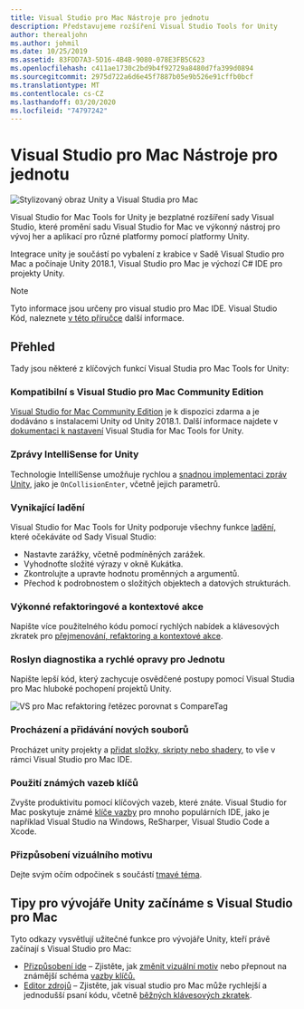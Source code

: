 ```yaml
---
title: Visual Studio pro Mac Nástroje pro jednotu
description: Představujeme rozšíření Visual Studio Tools for Unity
author: therealjohn
ms.author: johmil
ms.date: 10/25/2019
ms.assetid: 83FDD7A3-5D16-4B4B-9080-078E3FB5C623
ms.openlocfilehash: c411ae1730c2bd9b4f92729a8480d7fa399d0894
ms.sourcegitcommit: 2975d722a6d6e45f7887b05e9b526e91cffb0bcf
ms.translationtype: MT
ms.contentlocale: cs-CZ
ms.lasthandoff: 03/20/2020
ms.locfileid: "74797242"
---
```

# <a name="visual-studio-for-mac-tools-for-unity"></a>Visual Studio pro Mac Nástroje pro jednotu

![Stylizovaný obraz Unity a Visual Studia pro Mac](media/vsmac-tools-unity-image1.png)

Visual Studio for Mac Tools for Unity je bezplatné rozšíření sady Visual Studio, které promění sadu Visual Studio for Mac ve výkonný nástroj pro vývoj her a aplikací pro různé platformy pomocí platformy Unity.

Integrace unity je součástí po vybalení z krabice v Sadě Visual Studio pro Mac a počínaje Unity 2018.1, Visual Studio pro Mac je výchozí C# IDE pro projekty Unity.

> [!NOTE]
> Tyto informace jsou určeny pro visual studio pro Mac IDE. Visual Studio Kód, naleznete [v této příručce](https://code.visualstudio.com/docs/other/unity) další informace.

## <a name="overview"></a>Přehled

Tady jsou některé z klíčových funkcí Visual Studia pro Mac Tools for Unity:

### <a name="compatible-with-visual-studio-for-mac-community-edition"></a>Kompatibilní s Visual Studio pro Mac Community Edition

[Visual Studio for Mac Community Edition](https://visualstudio.microsoft.com/) je k dispozici zdarma a je dodáváno s instalacemi Unity od Unity 2018.1. Další informace najdete v [dokumentaci k nastavení](setup-vsmac-tools-unity.md) Visual Studia for Mac Tools for Unity.

### <a name="intellisense-for-unity-messages"></a>Zprávy IntelliSense for Unity

Technologie IntelliSense umožňuje rychlou a [snadnou implementaci zpráv Unity,](using-vsmac-tools-unity.md#intellisense-for-unity-messages) jako je `OnCollisionEnter`, včetně jejich parametrů.

### <a name="superior-debugging"></a>Vynikající ladění

Visual Studio for Mac Tools for Unity podporuje všechny funkce [ladění,](using-vsmac-tools-unity.md#unity-debugging) které očekáváte od Sady Visual Studio:

* Nastavte zarážky, včetně podmíněných zarážek.
* Vyhodnoťte složité výrazy v okně Kukátka.
* Zkontrolujte a upravte hodnotu proměnných a argumentů.
* Přechod k podrobnostem o složitých objektech a datových strukturách.

### <a name="powerful-refactoring-and-context-actions"></a>Výkonné refaktoringové a kontextové akce

Napište více použitelného kódu pomocí rychlých nabídek a klávesových zkratek pro [přejmenování, refaktoring a kontextové akce](refactoring.md).

### <a name="roslyn-diagnostics-and-quick-fixes-for-unity"></a>Roslyn diagnostika a rychlé opravy pro Jednotu

Napište lepší kód, který zachycuje osvědčené postupy pomocí Visual Studia pro Mac hluboké pochopení projektů Unity. 

![VS pro Mac refaktoring řetězec porovnat s CompareTag](media/using-vsmac-tools-unity-image9.png)

### <a name="browse-and-add-new-files"></a>Procházení a přidávání nových souborů

Procházet unity projekty a [přidat složky, skripty nebo shadery](using-vsmac-tools-unity.md#adding-new-unity-files-and-folders), to vše v rámci Visual Studio pro Mac IDE.

### <a name="use-familiar-key-bindings"></a>Použití známých vazeb klíčů

Zvyšte produktivitu pomocí klíčových vazeb, které znáte. Visual Studio for Mac poskytuje známé [klíče vazby](customizing-the-ide.md) pro mnoho populárních IDE, jako je například Visual Studio na Windows, ReSharper, Visual Studio Code a Xcode.

### <a name="customize-the-visual-theme"></a>Přizpůsobení vizuálního motivu

Dejte svým očím odpočinek s součástí [tmavé téma](customizing-the-ide.md).

## <a name="tips-for-unity-developers-getting-started-with-visual-studio-for-mac"></a>Tipy pro vývojáře Unity začínáme s Visual Studio pro Mac

Tyto odkazy vysvětlují užitečné funkce pro vývojáře Unity, kteří právě začínají s Visual Studio pro Mac:

* [Přizpůsobení ide](customizing-the-ide.md) – Zjistěte, jak [změnit vizuální motiv](customizing-the-ide.md#dark-theme) nebo přepnout na známější schéma [vazby klíčů.](customizing-the-ide.md#key-bindings)
* [Editor zdrojů](source-editor.md) – Zjistěte, jak visual studio pro Mac může rychlejší a jednodušší psaní kódu, včetně [běžných klávesových zkratek](keyboard-shortcuts.md).
